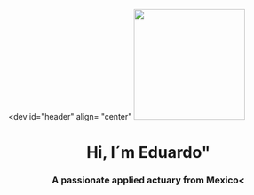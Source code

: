 <dev  id="header" align= "center"
 <img src= "https://www.bing.com/images/searchview=detailV2&ccid=LuaZjjTD&id=5A626DD82DB67362052197594BF84687AAFD1F21&thid=OIP.LuaZjjTD4u_3uJTGbPxSZwHaFj&mediaurl=https%3A%2F%2Fi.pinimg.com%2Foriginals%2F2e%2Fe6%2F99%2F2ee6998e34c3e2eff7b894c66cfc5267.jpg&cdnurl=https%3A%2F%2Fth.bing.com%2Fth%2Fid%2FR.2ee6998e34c3e2eff7b894c66cfc5267%3Frik%3DIR%252f9qodG%252bEtZlw%26pid%3DImgRaw%26r%3D0&exph=600&expw=800&q=tumblr+statistics+gif&simid=608052066969592172&form=IRPRST&ck=28C22FA31868187ACDAB10086E4DF1C1&selectedindex=1&ajaxhist=0&ajaxserp=0&vt=0" width = "200" />
 <h1 align = "center" >Hi, I´m Eduardo" </h1>
 <h3 align = "center" >A passionate applied actuary from Mexico< </h3> 
</dev

<!--
**EduardoAdame/EduardoAdame** is a ✨ _special_ ✨ repository because its `README.md` (this file) appears on your GitHub profile.

Here are some ideas to get you started:

- 🔭 I’m currently working on ...
- 🌱 I’m currently learning ...
- 👯 I’m looking to collaborate on ...
- 🤔 I’m looking for help with ...
- 💬 Ask me about ...
- 📫 How to reach me: ...
- 😄 Pronouns: ...
- ⚡ Fun fact: ...
-->
